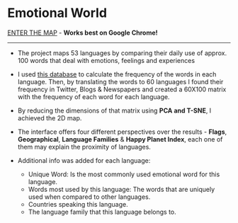 # Emotional World

[ENTER THE MAP](https://alonyaar.github.io/Emotional-World) - **Works best on Google Chrome!**

---

- The project maps 53 languages by comparing their daily use of approx. 100 words
  that deal with emotions, feelings and experiences

- I used [this database](http://worldlex.lexique.org/) to calculate the frequency
  of the words in each language. Then, by translating the words to 60 languages I
  found their frequency in Twitter, Blogs & Newspapers and created a 60X100 matrix
  with the frequency of each word for each language.

- By reducing the dimensions of that matrix using **PCA and T-SNE**, I achieved the
  2D map.

- The interface offers four different perspectives over the results - **Flags**, **Geographical**, **Language Families** & **Happy Planet Index**, each one of them
  may explain the proximity of languages.

- Additional info was added for each language:
  - Unique Word: Is the most commonly used emotional word for this language.
  - Words most used by this language: The words that are uniquely used when compared to other languages.
  - Countries speaking this language.
  - The language family that this language belongs to.
